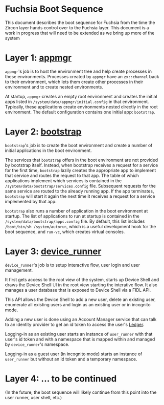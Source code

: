 Fuchsia Boot Sequence
=====================

This document describes the boot sequence for Fuchsia from the time the Zircon
layer hands control over to the Fuchsia layer.  This document is a work in
progress that will need to be extended as we bring up more of the system

# Layer 1: [appmgr](https://fuchsia.googlesource.com/application/+/master/src/manager)

`appmgr`'s job is to host the environment tree and help create
processes in these environments.  Processes created by `appmgr`
have an `zx::channel` back to their environment, which lets them create other
processes in their environment and to create nested environments.

At startup, `appmgr` creates an empty root environment and creates
the initial apps listed in `/system/data/appmgr/initial.config` in
that environment. Typically, these applications create environments nested
directly in the root environment. The default configuration contains one initial
app: `bootstrap`.

# Layer 2: [bootstrap](https://fuchsia.googlesource.com/modular/+/master/src/bootstrap/)

`bootstrap`'s job is to create the boot environment and create a number of
 initial applications in the boot environment.

The services that `bootstrap` offers in the boot environment are not provided by
bootstrap itself. Instead, when bootstrap receives a request for a service for
the first time, `bootstrap` lazily creates the appropriate app to implement that
service and routes the request to that app. The table of which applications
implement which services is contained in the
`/system/data/bootstrap/services.config` file. Subsequent requests for the same
service are routed to the already running app. If the app terminates,
`bootstrap` will start it again the next time it receives a request for a
service implemented by that app.

`bootstrap` also runs a number of application in the boot environment at
startup. The list of applications to run at startup is contained in the
`/system/data/bootstrap/apps.config` file. By default, this list includes
`/boot/bin/sh /system/autorun`, which is a useful development hook for the
boot sequence, and `run-vc`, which creates virtual consoles.

# Layer 3: [device_runner](https://fuchsia.googlesource.com/modular/+/master/src/device_runner/)

`device_runner`'s job is to setup interactive flow, user login and user
management.

It first gets access to the root view of the system, starts up Device Shell and
draws the Device Shell UI in the root view starting the interative flow. It also
manages a user database that is exposed to Device Shell via a FIDL API.

This API allows the Device Shell to add a new user, delete an existing user,
enumerate all existing users and login as an existing user or in incognito mode.

Adding a new user is done using an Account Manager service that can talk to an
identity provider to get an id token to access the user's
[Ledger](https://fuchsia.googlesource.com/ledger/).

Logging-in as an existing user starts an instance of `user_runner` with that
user's id token and with a namespace that is mapped within and managed by
`device_runner`'s namespace.

Logging-in as a guest user (in incognito mode) starts an instance of
`user_runner` but without an id token and a temporary namespace.

# Layer 4: ... to be continued

(In the future, the boot sequence will likely continue from this point into the
user runner, user shell, etc.)

